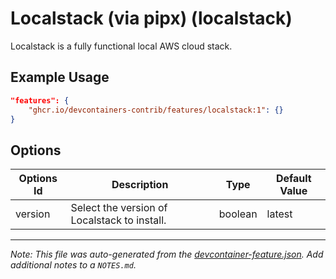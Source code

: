 
# Localstack (via pipx) (localstack)

Localstack is a fully functional local AWS cloud stack.

## Example Usage

```json
"features": {
    "ghcr.io/devcontainers-contrib/features/localstack:1": {}
}
```

## Options

| Options Id | Description | Type | Default Value |
|-----|-----|-----|-----|
| version | Select the version of Localstack to install. | boolean | latest |



---

_Note: This file was auto-generated from the [devcontainer-feature.json](https://github.com/devcontainers-contrib/features/blob/main/src/localstack/devcontainer-feature.json).  Add additional notes to a `NOTES.md`._
